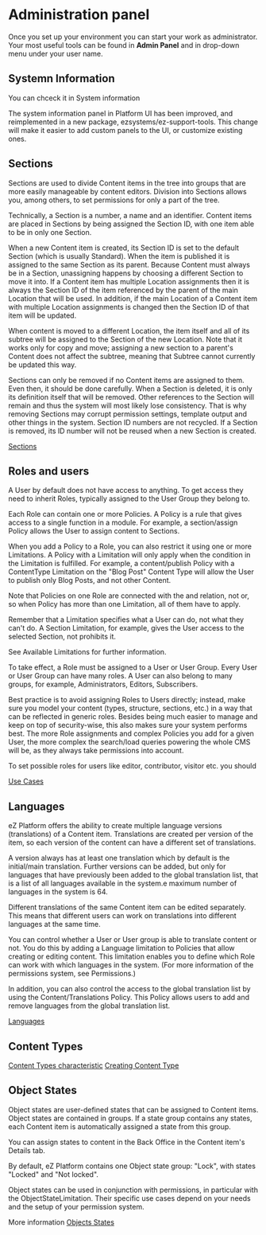 # Administration panel

Once you set up your environment you can start your work as administrator.
Your most useful tools can be found in **Admin Panel** and in drop-down menu under your user name.

## Systemn Information

You can chceck it in System information 

The system information panel in Platform UI has been improved, and reimplemented in a new package, ezsystems/ez-support-tools.
This change will make it easier to add custom panels to the UI, or customize existing ones.

## Sections

Sections are used to divide Content items in the tree into groups that are more easily manageable by content editors.
Division into Sections allows you, among others, to set permissions for only a part of the tree.

Technically, a Section is a number, a name and an identifier.
Content items are placed in Sections by being assigned the Section ID, with one item able to be in only one Section.

When a new Content item is created, its Section ID is set to the default Section (which is usually Standard).
When the item is published it is assigned to the same Section as its parent.
Because Content must always be in a Section, unassigning happens by choosing a different Section to move it into.
If a Content item has multiple Location assignments then it is always the Section ID of the item referenced by the parent of the main Location that will be used.
In addition, if the main Location of a Content item with multiple Location assignments is changed then the Section ID of that item will be updated.

When content is moved to a different Location, the item itself and all of its subtree will be assigned to the Section of the new Location.
Note that it works only for copy and move; assigning a new section to a parent's Content does not affect the subtree, meaning that Subtree cannot currently be updated this way.

Sections can only be removed if no Content items are assigned to them.
Even then, it should be done carefully. When a Section is deleted, it is only its definition itself that will be removed.
Other references to the Section will remain and thus the system will most likely lose consistency.
That is why removing Sections may corrupt permission settings, template output and other things in the system.
Section ID numbers are not recycled. If a Section is removed, its ID number will not be reused when a new Section is created.

[Sections](repository.md/#sections)

## Roles and users

A User by default does not have access to anything.
To get access they need to inherit Roles, typically assigned to the User Group they belong to.

Each Role can contain one or more Policies.
A Policy is a rule that gives access to a single function in a module.
For example, a section/assign Policy allows the User to assign content to Sections.

When you add a Policy to a Role, you can also restrict it using one or more Limitations.
A Policy with a Limitation will only apply when the condition in the Limitation is fulfilled.
For example, a content/publish Policy with a ContentType Limitation on the "Blog Post" Content Type will allow the User to publish only Blog Posts, and not other Content.

Note that Policies on one Role are connected with the and relation, not or, so when Policy has more than one Limitation, all of them have to apply.

Remember that a Limitation specifies what a User can do, not what they can't do.
A Section Limitation, for example, gives the User access to the selected Section, not prohibits it.

See Available Limitations for further information.

To take effect, a Role must be assigned to a User or User Group. Every User or User Group can have many roles.
A User can also belong to many groups, for example, Administrators, Editors, Subscribers.

Best practice is to avoid assigning Roles to Users directly; instead, make sure you model your content (types, structure, sections, etc.) in a way that can be reflected in generic roles.
Besides being much easier to manage and keep on top of security-wise, this also makes sure your system performs best.
The more Role assignments and complex Policies you add for a given User, the more complex the search/load queries powering the whole CMS will be, as they always take permissions into account.

To set possible roles for users like editor, contributor, visitor etc. you should 

[Use Cases](guide/permissions.md/#use-cases)

## Languages

eZ Platform offers the ability to create multiple language versions (translations) of a Content item.
Translations are created per version of the item, so each version of the content can have a different set of translations.

A version always has at least one translation which by default is the initial/main translation.
Further versions can be added, but only for languages that have previously been added to the global translation list, that is a list of all languages available in the system.e maximum number of languages in the system is 64.

Different translations of the same Content item can be edited separately.
This means that different users can work on translations into different languages at the same time.

You can control whether a User or User group is able to translate content or not.
You do this by adding a Language limitation to Policies that allow creating or editing content.
This limitation enables you to define which Role can work with which languages in the system.
(For more information of the permissions system, see Permissions.)

In addition, you can also control the access to the global translation list by using the Content/Translations Policy.
This Policy allows users to add and remove languages from the global translation list.

[Languages](internationalization.md)

## Content Types

[Content Types characteristic](content_model.md/#content-types)
[Creating Content Type](getting_started/first_steps.md/#create-a-content-type)

## Object States

Object states are user-defined states that can be assigned to Content items.
Object states are contained in groups.
If a state group contains any states, each Content item is automatically assigned a state from this group.

You can assign states to content in the Back Office in the Content item's Details tab.

By default, eZ Platform contains one Object state group: "Lock", with states "Locked" and "Not locked".

Object states can be used in conjunction with permissions, in particular with the ObjectStateLimitation.
Their specific use cases depend on your needs and the setup of your permission system.

More information [Objects States](repository.md/#object-states)